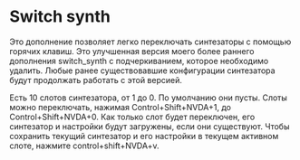 # Switch synth #

Это дополнение позволяет легко переключать синтезаторы с помощью горячих клавиш.
Это улучшенная версия моего более раннего дополнения switch_synth с подчеркиванием, которое необходимо удалить.
Любые ранее существовавшие конфигурации синтезатора будут продолжать работать с этой версией.

Есть 10 слотов синтезатора, от 1 до 0. По умолчанию они пусты.
Слоты можно переключать, нажимая Control+Shift+NVDA+1, до Control+Shift+NVDA+0.
Как только слот будет переключен, его синтезатор и настройки будут загружены, если они существуют.
Чтобы сохранить текущий синтезатор и его настройки в текущем активном слоте, нажмите control+shift+NVDA+v.
